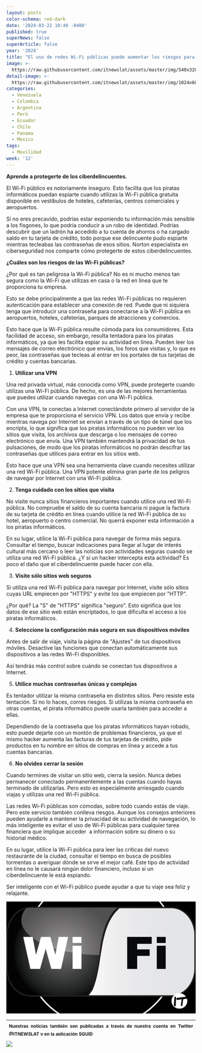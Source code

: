```yaml
---
layout: posts
color-schema: red-dark
date: '2024-03-22 10:40 -0400'
published: true
superNews: false
superArticle: false
year: '2024'
title: "El uso de redes Wi-Fi públicas puede aumentar los riesgos para la privacidad y la seguridad.\_"
image: >-
  https://raw.githubusercontent.com/itnewslat/assets/master/img/540x320/wifip.jpg
detail-image: >-
  https://raw.githubusercontent.com/itnewslat/assets/master/img/1024x680/wifig.jpg
categories:
  - Venezuela
  - Colombia
  - Argentina
  - Perú
  - Ecuador
  - Chile
  - Panama
  - Mexico
tags:
  - Movilidad
week: '12'
---
```

**Aprende a protegerte de los ciberdelincuentes.**

El Wi-Fi público es notoriamente inseguro. Esto facilita que los piratas informáticos puedan espiarte cuando utilizas la Wi-Fi pública gratuita disponible en vestíbulos de hoteles, cafeterías, centros comerciales y aeropuertos. 

Si no eres precavido, podrías estar exponiendo tu información más sensible a los fisgones, lo que podría conducir a un robo de identidad. Podrías descubrir que un ladrón ha accedido a tu cuenta de ahorros o ha cargado saldo en tu tarjeta de crédito, todo porque ese delincuente pudo espiarte mientras tecleabas las contraseñas de esos sitios. Norton especialista en ciberseguridad nos comparte cómo protegerte de estos ciberdelincuentes.  

**¿Cuáles son los riesgos de las Wi-Fi públicas?**

¿Por qué es tan peligrosa la Wi-Fi pública? No es ni mucho menos tan segura como la Wi-Fi que utilizas en casa o la red en línea que te proporciona tu empresa. 

Esto se debe principalmente a que las redes Wi-Fi públicas no requieren autenticación para establecer una conexión de red. Puede que ni siquiera tenga que introducir una contraseña para conectarse a la Wi-Fi pública en aeropuertos, hoteles, cafeterías, parques de atracciones y comercios. 

Esto hace que la Wi-Fi pública resulte cómoda para los consumidores. Esta facilidad de acceso, sin embargo, resulta tentadora para los piratas informáticos, ya que les facilita espiar su actividad en línea. Pueden leer los mensajes de correo electrónico que envías, los foros que visitas y, lo que es peor, las contraseñas que tecleas al entrar en los portales de tus tarjetas de crédito y cuentas bancarias. 

1. **Utilizar una VPN**

Una red privada virtual, más conocida como VPN, puede protegerte cuando utilizas una Wi-Fi pública. De hecho, es una de las mejores herramientas que puedes utilizar cuando navegas con una Wi-Fi pública. 

Con una VPN, te conectas a Internet conectándote primero al servidor de la empresa que te proporciona el servicio VPN. Los datos que envía y recibe mientras navega por Internet se envían a través de un tipo de túnel que los encripta, lo que significa que los piratas informáticos no pueden ver los sitios que visita, los archivos que descarga o los mensajes de correo electrónico que envía. Una VPN también mantendrá la privacidad de tus pulsaciones, de modo que los piratas informáticos no podrán descifrar las contraseñas que utilices para entrar en los sitios web. 

Esto hace que una VPN sea una herramienta clave cuando necesites utilizar una red Wi-Fi pública. Una VPN potente elimina gran parte de los peligros de navegar por Internet con una Wi-Fi pública. 

2. **Tenga cuidado con los sitios que visita**

No visite nunca sitios financieros importantes cuando utilice una red Wi-Fi pública. No compruebe el saldo de su cuenta bancaria ni pague la factura de su tarjeta de crédito en línea cuando utilice la red Wi-Fi pública de su hotel, aeropuerto o centro comercial. No querrá exponer esta información a los piratas informáticos. 

En su lugar, utilice la Wi-Fi pública para navegar de forma más segura. Consultar el tiempo, buscar indicaciones para llegar al lugar de interés cultural más cercano o leer las noticias son actividades seguras cuando se utiliza una red Wi-Fi pública. ¿Y si un hacker intercepta esta actividad? Es poco el daño que el ciberdelincuente puede hacer con ella. 

3. **Visite sólo sitios web seguros** 

Si utiliza una red Wi-Fi pública para navegar por Internet, visite sólo sitios cuyas URL empiecen por "HTTPS" y evite los que empiecen por "HTTP". 

¿Por qué? La "S" de "HTTPS" significa "seguro". Esto significa que los datos de ese sitio web están encriptados, lo que dificulta el acceso a los piratas informáticos. 

4. **Seleccione la configuración más segura en sus dispositivos móviles** 

Antes de salir de viaje, visita la página de "Ajustes" de tus dispositivos móviles. Desactive las funciones que conectan automáticamente sus dispositivos a las redes Wi-Fi disponibles. 

Así tendrás más control sobre cuándo se conectan tus dispositivos a Internet. 

5. **Utilice muchas contraseñas únicas y complejas**

Es tentador utilizar la misma contraseña en distintos sitios. Pero resiste esta tentación. Si no lo haces, corres riesgos. Si utilizas la misma contraseña en otras cuentas, el pirata informático puede usarla también para acceder a ellas. 

Dependiendo de la contraseña que los piratas informáticos hayan robado, esto puede dejarte con un montón de problemas financieros, ya que el mismo hacker aumenta las facturas de tus tarjetas de crédito, pide productos en tu nombre en sitios de compras en línea y accede a tus cuentas bancarias. 

6. **No olvides cerrar la sesión**

Cuando termines de visitar un sitio web, cierra la sesión. Nunca debes permanecer conectado permanentemente a las cuentas cuando hayas terminado de utilizarlas. Pero esto es especialmente arriesgado cuando viajas y utilizas una red Wi-Fi pública. 

Las redes Wi-Fi públicas son cómodas, sobre todo cuando estás de viaje. Pero este servicio también conlleva riesgos. Aunque los consejos anteriores pueden ayudarle a mantener la privacidad de su actividad de navegación, lo más inteligente es evitar el uso de Wi-Fi públicas para cualquier tarea financiera que implique acceder  a información sobre su dinero o su historial médico. 

En su lugar, utilice la Wi-Fi pública para leer las críticas del nuevo restaurante de la ciudad, consultar el tiempo en busca de posibles tormentas o averiguar dónde se sirve el mejor café. Este tipo de actividad en línea no le causará ningún dolor financiero, incluso si un ciberdelincuente le está espiando. 

Ser inteligente con el Wi-Fi público puede ayudar a que tu viaje sea feliz y relajante. 

![](https://raw.githubusercontent.com/itnewslat/assets/master/img/540x320/wifip.jpg)

<table style="height: 42px;" width="569">
<tbody>
<tr>
<td style="text-align: justify;"><sub><strong>Nuestras noticias también son publicadas a través de nuestra cuenta en Twitter <a href="https://twitter.com/itnewslat?lang=es">@ITNEWSLAT</a> y en la aplicación <a href="https://squidapp.co/en/">SQUID</a></strong></sub></td>
</tr>
</tbody>
</table>

<img src="https://tracker.metricool.com/c3po.jpg?hash=56f88a41e39ab42c063cc51676587a04"/>
